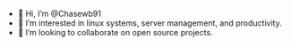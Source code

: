 - 👋 Hi, I’m @Chasewb91
- 👀 I’m interested in linux systems, server management, and productivity.
- 💞️ I’m looking to collaborate on open source projects.



